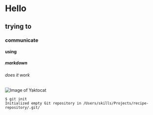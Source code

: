 # Hello
## trying to
### communicate
#### using 
##### markdown
###### does it work
![Image of Yaktocat](https://octodex.github.com/images/yaktocat.png)


```
$ git init
Initialized empty Git repository in /Users/skills/Projects/recipe-repository/.git/
```
